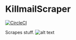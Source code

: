 # KillmailScraper
[![CircleCI](https://circleci.com/gh/greg2010/KillmailScraper.svg?style=svg&circle-token=f88629e06c36811941194d097ed7497570de50d1)](https://circleci.com/gh/greg2010/KillmailScraper)

Scrapes stuff.
![alt text](https://classicdozers.files.wordpress.com/2013/03/curtiss-wright-model-cwt-20-pull-scraper-and-cat-d-9-tractor-gerhart-show-lititz-pa.jpg "scraper")
